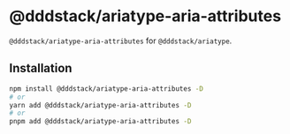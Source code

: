 # @dddstack/ariatype-aria-attributes

`@dddstack/ariatype-aria-attributes` for `@dddstack/ariatype`.

## Installation

```bash
npm install @dddstack/ariatype-aria-attributes -D
# or
yarn add @dddstack/ariatype-aria-attributes -D
# or
pnpm add @dddstack/ariatype-aria-attributes -D
```
